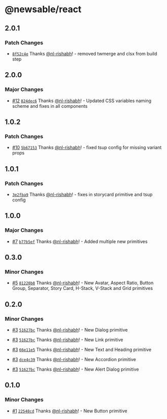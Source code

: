 # @newsable/react

## 2.0.1

### Patch Changes

- [`8f52c4e`](https://github.com/newslaundry/newsable-react/commit/8f52c4ee299b7d975805101c77782f687dd4bcdf) Thanks [@nl-rishabh](https://github.com/nl-rishabh)! - removed twmerge and clsx from build step

## 2.0.0

### Major Changes

- [#12](https://github.com/newslaundry/newsable-react/pull/12) [`824dec6`](https://github.com/newslaundry/newsable-react/commit/824dec616d36c94a5d8630d135ac5e043475055a) Thanks [@nl-rishabh](https://github.com/nl-rishabh)! - Updated CSS variables naming scheme and fixes in all components

## 1.0.2

### Patch Changes

- [#10](https://github.com/newslaundry/newsable-react/pull/10) [`5b67153`](https://github.com/newslaundry/newsable-react/commit/5b67153920bbf6f0d93f896a0f68b8e6145a728a) Thanks [@nl-rishabh](https://github.com/nl-rishabh)! - fixed tsup config for missing variant props

## 1.0.1

### Patch Changes

- [`3e2fba9`](https://github.com/newslaundry/newsable-react/commit/3e2fba9a6241044432614386ec1289944ff32f58) Thanks [@nl-rishabh](https://github.com/nl-rishabh)! - fixes in storycard primitive and tsup config

## 1.0.0

### Major Changes

- [#7](https://github.com/newslaundry/newsable-react/pull/7) [`b77b5ef`](https://github.com/newslaundry/newsable-react/commit/b77b5ef840dc16d16b270851032871978dc22150) Thanks [@nl-rishabh](https://github.com/nl-rishabh)! - Added multiple new primitives

## 0.3.0

### Minor Changes

- [#5](https://github.com/newslaundry/newsable-react/pull/5) [`81220b8`](https://github.com/newslaundry/newsable-react/commit/81220b8b7c6c8466e96150dc0b2528f7b75e93ac) Thanks [@nl-rishabh](https://github.com/nl-rishabh)! - New Avatar, Aspect Ratio, Button Group, Separator, Story Card, H-Stack, V-Stack and Grid primitives

## 0.2.0

### Minor Changes

- [#3](https://github.com/newslaundry/newsable-react/pull/3) [`51627bc`](https://github.com/newslaundry/newsable-react/commit/51627bc4ea0fd85aa15e9228553e71f386326294) Thanks [@nl-rishabh](https://github.com/nl-rishabh)! - New Dialog primitive

- [#3](https://github.com/newslaundry/newsable-react/pull/3) [`51627bc`](https://github.com/newslaundry/newsable-react/commit/51627bc4ea0fd85aa15e9228553e71f386326294) Thanks [@nl-rishabh](https://github.com/nl-rishabh)! - New Link primitive

- [#3](https://github.com/newslaundry/newsable-react/pull/3) [`66e11e5`](https://github.com/newslaundry/newsable-react/commit/66e11e5f54596decb0d92ffd17991c3cffa7c874) Thanks [@nl-rishabh](https://github.com/nl-rishabh)! - New Text and Heading primitive

- [#3](https://github.com/newslaundry/newsable-react/pull/3) [`dce4c39`](https://github.com/newslaundry/newsable-react/commit/dce4c39316aa0f66aebc341fa4d6ef79c57a0c27) Thanks [@nl-rishabh](https://github.com/nl-rishabh)! - New Accordion primitive

- [#3](https://github.com/newslaundry/newsable-react/pull/3) [`51627bc`](https://github.com/newslaundry/newsable-react/commit/51627bc4ea0fd85aa15e9228553e71f386326294) Thanks [@nl-rishabh](https://github.com/nl-rishabh)! - New Alert Dialog primitive

## 0.1.0

### Minor Changes

- [#1](https://github.com/newslaundry/newsable-react/pull/1) [`22548cd`](https://github.com/newslaundry/newsable-react/commit/22548cd1dc13f14dfc14c00acc00ef1438bed0ea) Thanks [@nl-rishabh](https://github.com/nl-rishabh)! - New Button primitive
